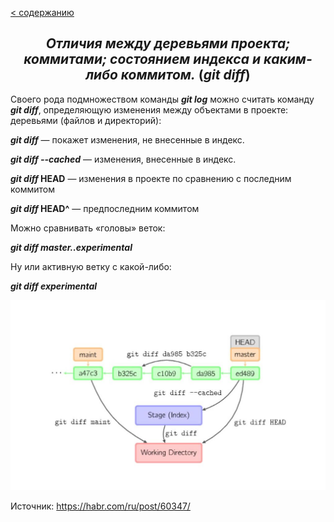 [< содержанию](./readme.md)

## <center> *Отличия между деревьями проекта; коммитами; состоянием индекса и каким-либо коммитом.* (***git diff***) </center>

Своего рода подмножеством команды ***git log*** можно считать команду ***git diff***, определяющую изменения между объектами в проекте: деревьями (файлов и
директорий):

***git diff*** — покажет изменения, не внесенные в индекс.

***git diff --cached*** — изменения, внесенные в индекс.


***git diff* HEAD** — изменения в проекте по сравнению с последним коммитом

***git diff* HEAD^** — предпоследним коммитом

Можно сравнивать «головы» веток:

***git diff master..experimental***

Ну или активную ветку с какой-либо:

***git diff experimental***

![repository](./img/diff.jpg)

Источник: https://habr.com/ru/post/60347/